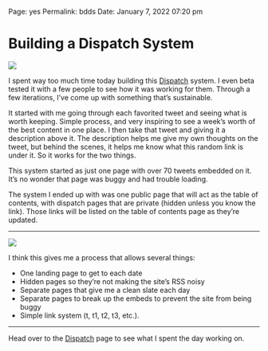 Page: yes
Permalink: bdds
Date: January 7, 2022 07:20 pm

# Building a Dispatch System

![](https://i.imgur.com/xDzDvO8.jpg)

I spent way too much time today building this [Dispatch](t) system. I even beta tested it with a few people to see how it was working for them. Through a few iterations, I’ve come up with something that’s sustainable.

It started with me going through each favorited tweet and seeing what is worth keeping. Simple process, and very inspiring to see a week’s worth of the best content in one place. I then take that tweet and giving it a description above it. The description helps me give my own thoughts on the tweet, but behind the scenes, it helps me know what this random link is under it. So it works for the two things.

This system started as just one page with over 70 tweets embedded on it. It’s no wonder that page was buggy and had trouble loading.

The system I ended up with was one public page that will act as the table of contents, with dispatch pages that are private (hidden unless you know the link). Those links will be listed on the table of contents page as they’re updated.

---- 

![](https://i.imgur.com/Ti2uuib.jpg)

I think this gives me a process that allows several things:

- One landing page to get to each date
- Hidden pages so they’re not making the site’s RSS noisy
- Separate pages that give me a clean slate each day
- Separate pages to break up the embeds to prevent the site from being buggy
- Simple link system (t, t1, t2, t3, etc.).

---- 

Head over to the [Dispatch](t) page to see what I spent the day working on.